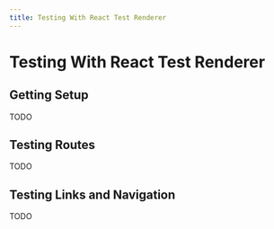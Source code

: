 ```yaml
---
title: Testing With React Test Renderer
---
```


# Testing With React Test Renderer

## Getting Setup

TODO

## Testing Routes

TODO

## Testing Links and Navigation

TODO
